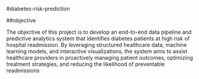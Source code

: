 #diabetes-risk-prediction

##objective

The objective of this project is to develop an end-to-end data pipeline and predictive analytics system that identifies diabetes patients at high risk 
of hospital readmission. By leveraging structured healthcare data, machine learning models, and interactive visualizations, the system aims to assist 
healthcare providers in proactively managing patient outcomes, optimizing treatment strategies, and reducing the likelihood of preventable readmissions
